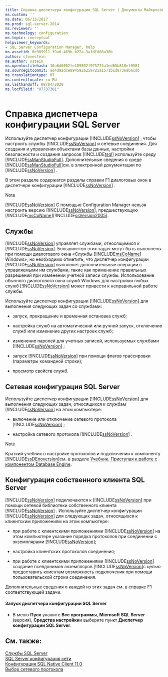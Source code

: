 ```yaml
---
title: Справка диспетчера конфигурации SQL Server | Документы Майкрософт
ms.custom: ''
ms.date: 06/13/2017
ms.prod: sql-server-2014
ms.reviewer: ''
ms.technology: configuration
ms.topic: conceptual
helpviewer_keywords:
- SQL Server Configuration Manager, help
ms.assetid: 6e909911-39a6-469b-b22a-3afdfd08a30b
author: stevestein
ms.author: sstein
ms.openlocfilehash: 10a6d6052fe109892f975774a1ed65b818ef0581
ms.sourcegitcommit: ad4d92dce894592a259721a1571b1d8736abacdb
ms.translationtype: MT
ms.contentlocale: ru-RU
ms.lasthandoff: 08/04/2020
ms.locfileid: "87737301"
---
```

# <a name="sql-server-configuration-manager-help"></a>Справка диспетчера конфигурации SQL Server
  Используйте диспетчер конфигурации [!INCLUDE[ssNoVersion](../../includes/ssnoversion-md.md)] , чтобы настроить службы [!INCLUDE[ssNoVersion](../../includes/ssnoversion-md.md)] и сетевые соединения. Для создания и управления объектами базы данных, настройки безопасности и создания запросов [!INCLUDE[tsql](../../includes/tsql-md.md)] используйте среду [!INCLUDE[ssManStudioFull](../../includes/ssmanstudiofull-md.md)]. Дополнительные сведения о среде [!INCLUDE[ssManStudioFull](../../includes/ssmanstudiofull-md.md)]см. в электронной документации по [!INCLUDE[ssNoVersion](../../includes/ssnoversion-md.md)] .  
  
 В этом разделе содержатся разделы справки F1 диалоговых окон в диспетчере конфигурации [!INCLUDE[ssNoVersion](../../includes/ssnoversion-md.md)] .  
  
> [!NOTE]  
>  [!INCLUDE[ssNoVersion](../../includes/ssnoversion-md.md)] С помощью Configuration Manager нельзя настроить версию [!INCLUDE[ssNoVersion](../../includes/ssnoversion-md.md)], предшествующую [!INCLUDE[msCoName](../../includes/msconame-md.md)][!INCLUDE[ssVersion2005](../../includes/ssversion2005-md.md)].  
  
## <a name="services"></a>Службы  
 [!INCLUDE[ssNoVersion](../../includes/ssnoversion-md.md)] управляет службами, относящимися к [!INCLUDE[ssNoVersion](../../includes/ssnoversion-md.md)]. Большинство этих задач могут быть выполнены при помощи диалогового окна «Службы [!INCLUDE[msCoName](../../includes/msconame-md.md)] Windows», но необходимо отметить, что диспетчер конфигурации [!INCLUDE[ssNoVersion](../../includes/ssnoversion-md.md)] выполняет дополнительные операции с управляемыми им службами, такие как применение правильных разрешений при изменении учетной записи службы. Использование обычного диалогового окна служб Windows для настройки любых служб [!INCLUDE[ssNoVersion](../../includes/ssnoversion-md.md)] может привести к неправильной работе службы.  
  
 Используйте диспетчер конфигурации [!INCLUDE[ssNoVersion](../../includes/ssnoversion-md.md)] для выполнения следующих задач со службами:  
  
-   запуск, прекращение и временная остановка служб;  
  
-   настройка служб на автоматический или ручной запуск, отключение служб или изменение других настроек служб;  
  
-   изменение паролей для учетных записей, используемых службами [!INCLUDE[ssNoVersion](../../includes/ssnoversion-md.md)] ;  
  
-   запуск [!INCLUDE[ssNoVersion](../../includes/ssnoversion-md.md)] при помощи флагов трассировки (параметры командной строки);  
  
-   просмотр свойств служб.  
  
## <a name="sql-server-network-configuration"></a>Сетевая конфигурация SQL Server  
 Используйте диспетчер конфигурации [!INCLUDE[ssNoVersion](../../includes/ssnoversion-md.md)] для выполнения следующих задач, относящихся к службам [!INCLUDE[ssNoVersion](../../includes/ssnoversion-md.md)] на этом компьютере:  
  
-   включение или отключение сетевого протокола [!INCLUDE[ssNoVersion](../../includes/ssnoversion-md.md)] ;  
  
-   настройка сетевого протокола [!INCLUDE[ssNoVersion](../../includes/ssnoversion-md.md)] .  
  
> [!NOTE]  
>  Краткий учебник о настройке протоколов и подключении к компоненту [!INCLUDE[ssDEnoversion](../../includes/ssdenoversion-md.md)]см. в разделе [Учебник. Приступая к работе с компонентом Database Engine](../../relational-databases/tutorial-getting-started-with-the-database-engine.md).  
  
## <a name="sql-server-native-client-configuration"></a>Конфигурация собственного клиента SQL Server  
 [!INCLUDE[ssNoVersion](../../includes/ssnoversion-md.md)] подключаются к [!INCLUDE[ssNoVersion](../../includes/ssnoversion-md.md)] при помощи сетевой библиотеки собственного клиента [!INCLUDE[ssNoVersion](../../includes/ssnoversion-md.md)] . Используйте диспетчер конфигурации [!INCLUDE[ssNoVersion](../../includes/ssnoversion-md.md)] для следующих задач, относящихся к клиентским приложениям на этом компьютере:  
  
-   при работе с клиентскими приложениями [!INCLUDE[ssNoVersion](../../includes/ssnoversion-md.md)] на этом компьютере указание порядка протоколов при соединении с экземплярами [!INCLUDE[ssNoVersion](../../includes/ssnoversion-md.md)];  
  
-   настройка клиентских протоколов соединения;  
  
-   при работе с клиентскими приложениями [!INCLUDE[ssNoVersion](../../includes/ssnoversion-md.md)] создание псевдонимов экземпляров [!INCLUDE[ssNoVersion](../../includes/ssnoversion-md.md)]с целью предоставить клиентам возможность подключения при помощи пользовательской строки соединения.  
  
 Дополнительные сведения о каждой из этих задач см. в справке F1 соответствующей задачи.  
  
#### <a name="to-open-sql-server-configuration-manager"></a>Запуск диспетчера конфигурации SQL Server  
  
-   В меню **Пуск** укажите **Все программы**, **Microsoft SQL Server** (версия), **Средства настройки**и выберите пункт **Диспетчер конфигурации SQL Server**.  
  
## <a name="see-also"></a>См. также:  
 [Службы SQL Server](../../../2014/tools/configuration-manager/sql-server-services.md)   
 [SQL Server конфигурация сети](sql-server-network-configuration.md)   
 [Конфигурация SQL Native Client 11,0](../../../2014/tools/configuration-manager/sql-native-client-11-0-configuration.md)   
 [Выбор сетевого протокола](../../../2014/tools/configuration-manager/choosing-a-network-protocol.md)  
  
  
